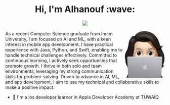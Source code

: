 

<h1 align="center">Hi, I'm Alhanouf :wave:</h1>

<p align="center">
    <a href="https://www.linkedin.com/in/alhanouf-al-atif-74b062247/"><img src="https://img.shields.io/badge/linkedin-%230177B5?style=flat&logo=linkedin&logoColor=white"/></a>
  </p>
  
  <img src="https://github.com/Alhanoufa21/Alhanoufa21/blob/master/alhanoufProfile.png" align="right" width="25%"/>


As a recent Computer Science graduate from Imam University, I am focused on AI and ML, with a keen interest in mobile app development. I have practical experience with Java, Python, and Swift, enabling me to handle technical challenges effectively. Committed to continuous learning, I actively seek opportunities that promote growth. I thrive in both solo and team environments, leveraging my strong communication skills for problem-solving. Driven to advance in AI, ML, and app development, I aim to use my technical and collaborative skills to make a positive impact.


- 🔭 I'm a ios developer learner in Apple Developer Academy at TUWAIQ 

